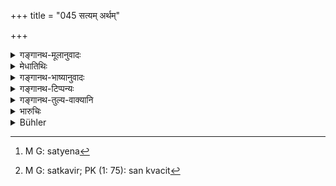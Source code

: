 +++
title = "045 सत्यम् अर्थम्"

+++

<details><summary>गङ्गानथ-मूलानुवादः</summary>

When engaged in judicial proceedings, the king shall keep his eye upon the truth, upon the object, upon himself, the witness and upon the place, the time and the aspect.—(45)
</details>

<details><summary>मेधातिथिः</summary>

**व्यवहारविधौ** व्यवहारकर्मणि **स्थितः** प्रवृत्तो न केवलं व्यवहाराक्षराणि **संपश्येद्** यावद् एतद् अपरं सत्यादि । 

तत्र **सत्यस्य** दर्शनं — यद्य् अप्य् अर्थिप्रत्यर्थिनोर् अन्यतरेण शालीनतया परिपूर्णाक्षरं नाभिहितं तथापि यदि राजा प्रमाणान्तरतः पूर्वोक्ताद् वानुमानाद् एव कथंचिद् ईदृशो ऽयम् अर्थ इति निश्चेतुं पारयेत् तदा तद् आश्रयेन् नोपेक्षेत, अनेनैतन् न सर्वम् उक्तम् इति । तद् उक्तम्- "छलं निरस्य भूतेषु व्यवहारान् नयेन् नृपः" (य्ध् २.१९) इति ।   

**अर्थस्य** दर्शनम् — **अर्थ**शब्दो धनवचनः प्रयोजनवचनो वा । तत्र यदि महान्तम् अर्थम् आसादयेत् तदा त्यक्त्वाप्य् अन्यानि राजकार्याणि नोद्विजेत, व्यवहारेक्षणं कुर्याद् एव । अथ वा यदि कश्चिद् ब्रूयात् साक्षिभिर् अर्थ एतस्माद् गृहीतो ऽन्येन वा सभ्येन[^१७३] तत्र निरूपयितव्यं यद् एतद् व्यवहारपदं यदि स्वल्पं न संभवति धनग्रहणम् । अथ गुरु सभ्याः साक्षिणश् च दैन्यं गतास् तदा संभावनीयं प्रमाणान्तराच् च निश्चेतव्यम् । 



[^१७३]:
     M G: satyena

एतच् **चात्मानं साक्षिणं** कृत्वा गवेषणीयम् । एतद् उक्तं भवति । कण्टकशोधनन्यायेन चारैश् चारयेत् । अथ वात्मानं संपश्येद् आत्मनो ऽवस्थां संपश्येत् कोशक्षयं महाकोशतां वा । अस्मिन् पक्षे साक्षिण इति स्वतन्त्रं पदम् ।   

**देशस्य** दर्शनम् — क्वचिद् अल्पो ऽप्य् अर्थो महत्त्वम् आसादयति, महान् अपि यो ऽन्यत्र स क्वचिल्[^१७४] लघु भवतीति । एतद् देशस्य दर्शनम् । 



[^१७४]:
     M G: satkavir; PK (1: 75): san kvacit

एवं **कालो** ऽपि द्रष्टव्यः।   

**रूपं** व्यवहारवस्तुस्वभावः । तस्य गुरुलघुतां पश्येद् इति ।


<u>अन्यैश्</u> तु व्याख्यातम् । सत्यार्थयोः सारफलतां पश्येद् आत्मानं साक्षिणं कृत्वा[^१७५] । एतद् उक्तं भवति । अर्थात् सत्यं गुरुत्वेन महाप्रयोजनत्वाद् उभयोर् लोकसाधनरूपतयाश्रयितव्यम् । अर्थस् त्यक्तव्यो ऽसारत्वात् । देशः स्वर्गादिः सत्यसमाश्रयप्राप्यः । कालश् चिरं तत्र वासः । रूपं सुरूपं सुन्दरं महोहरम् । एतद् एव विपरीतम्, सत्यत्यागेन केवलार्थसमाश्रयणात् ॥ ८.४५ ॥
</details>

<details><summary>गङ्गानथ-भाष्यानुवादः</summary>

‘*When engaged in*’—dealing with—‘*judicial proceedings*’— the king shall attend, not only to the mere letter of the suit itself, but also to truth, etc.

(*a*) ‘*Keep his eye upon the truth*’;—even though the plaintiff or the defendant, through shyness, may not have stated his case fully, yet if the king is enabled,—either on the strength of other proofs, or by means of the ‘inference’ mentioned above,—to find out what the actual facts of the case are, then he shall, by all means accept them,—and not reject them, simply because the party concerned did not state them in full. This is what has been thus declared—‘Having sifted all fraud, the king shall decide the case on facts.’ (Yājñavalkya, *Vyavahāra* 19.)

(*b*) ‘*Keep eye upon the object*’;—the term ‘*artha*,’ ‘*object*,’ denotes *wealth or purpose*. The meaning thus is that if he obtains a large amount of wealth (as the legal fee), then he shall even give up all other business of state and not hesitate to take up the ease brought up; in fact he shall begin the investigation at once. Or, the meaning may be that if some one tells him that the witnesses in the case, or some member of the Court, have received large amounts in bribe from such and such a party,—then he should examine this statement in the following manner.—‘If the cause of the suit is insignificant, the acceptance of a large bribe is not possible;—but if the cause is worth much, and the members of the court and the witnesses are in poor circumstances, then it is just possible’; and the truth shall he found out by other means. This is to be done by making (*c*) ‘*himself*’ the ‘*witness*’ (*d*). That is to say, with a view to tracing out the bad characters in his kingdom, he shall get spies to find out the truth.

Or ‘*having an eye upon himself*’ (*e*) may mean that he must attend to his own circumstances,—*i.e*., he should see whether his treasury is depleted or full.

Under this construction ‘*witness*’ is an independent word (and not in apposition to ‘*himself*,’ as in the former interpretation).

(*e*) ‘*Having an eye upon the place*’;—in certain places even a small object becomes great, while in another even a great object becomes small. This is what is meant by ‘*having an eye upon the place*.’

(*f*) Similarly he should have his eye upon the *time* also.

(*g*) ‘*Aspect*’ stands for the nature of the cause; he shall find out whether it is important or unimportant.

Others have explained the verse as follows:—‘He shall find out the real nature of (*a*) the *truth* and (*b*) the *object* of the suit, by making (*c*) *himself* the *witness* (*d*); that is to say, he shall find out that *truth* is more important than any *object*, since it accomplishes very important ends and is useful in both worlds, and hence he should always have recourse to *truth*, and ignore the *object*, which is devoid of essence. (*e*) ‘*Place*,’ in this case stands for heaven and the other regions, obtainable by means of truth; (*f*) ‘*time*’ for a prolonged stay in other regions, and (*g*) ‘*aspect*’ for the beauty of the celestial damsels. And the reverse of all this is obtained by the renouncing of *truth* and the following of other
*objects*.—(45).
</details>

<details><summary>गङ्गानथ-टिप्पन्यः</summary>

‘*Artham*’—The value of the suit and the motive behind it’
(Medhātithi);—‘such suit as deals with things of value, like cattle,
gold and the like’ (Kullūka);—‘money realisable by fine’
(Nārāyaṇa);—‘the aim’ (Nandana).

‘*Ātmānam sākśiṇam*’—‘Looking upon himself as the witness’; or ‘looking
upon his own position, and that of the witness adduced’
(Medhātithi);—Kullūka and others have the latter explanation only.

^(‘)*Deśam kālam*’—‘Considerations of the place and time of the offence
committed’ (Medhātithi and Rāghavānanda); ‘what is befitting the time
and place’ (Kullūka);—‘customs of the country and what is befitting the
time’ (Nārāyaṇa); ‘place of offence and age of the offender’
(Govindarāja); ‘Heavy and continued residence there’ (‘others’ in
Medhātithi).

‘*Rūpam*’—‘Aspect of the case’ (Medhātithi, Kullūka and Nandana);—‘looks
of the parties’ (Narāyaṇa and Rāghavānanda);—‘beauty of the celestial
damsels’ (‘others’ in Medhātithi),

This verse is quoted in *Kṛtyakalpataru* (p. 5a), which has the
following notes:—‘*Satyam paśyet*’, the meaning is that even though the
statements of the two parties are not clear enough to justify a
decision, yet if, by inference and other means, the king is able to form
some decision, he should fix upon that;—‘*artham*’, gold, cattle and
other kinds of property;—‘*ātmānam*’, he should look upon himself as
participating in the effects of the trial;—‘*rūpam*’, form of the object
in dispute, *i.e*., its importance or otherwise.
</details>

<details><summary>गङ्गानथ-तुल्य-वाक्यानि</summary>

*Yājñavalkya* (2.19).—‘The King shall investigate suits, by setting
aside mistake or casuistry by facts.’

*Nārada* (1.29-31).—‘Truth rests on true facts; Error is what rests on
mistake of facts. Ordeals even are rendered nugatory by artful men;
therefore let no mistake be committed in regard to place, time, quantity
and so on. A king who acts justly must reject error when it is brought
forward and seek truth alone; because prosperity depends on due
performance of duty.’
</details>

<details><summary>भारुचिः</summary>

सत्यार्थयोः सारफल्गुतां पश्येद् आत्मानं **साक्षिणं** कृत्वा, तथात्मनो महति स्थाने स्वर्गादौ धर्मेणावस्थानम्, अवस्थानकालं च तस्य महान्तम् । अथ वा कालं च आयुषः, इहाल्पं जरसाभिभवाद्; आत्मनो रूपविपर्ययः अनेकव्याधियोगाच् च । अथ वा रूपं तनुमनस्तृप्तिकरं निरवद्यम् अप्रत्यनीकं निरतिशयसुखोपभोगं च स्वर्गवासिनाम् अभिसमीक्ष्यार्थत्यागेन **सत्यं** परिगृह्णीयात् स्वर्गप्राप्तिसाधनम् । अथ वा पाठान्तरम् अस्येदम् अन्यत्- "सत्यम् अर्थेषु" व्यवहारेषु **संपश्येत्** । न छलम् इति छलप्रतिषेधार्थो ऽयम् आरम्भयत्नः । शेषम् अन्यद् यथोक्तम् ॥ ८.४५ ॥
</details>

<details><summary>Bühler</summary>

045	When engaged in judicial proceedings he must pay full attention to the truth, to the object (of the dispute), (and) to himself, next to the witnesses, to the place, to the time, and to the aspect.
</details>
